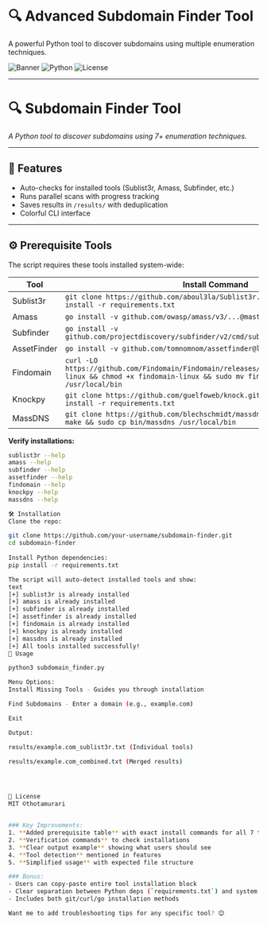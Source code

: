 # 🔍 Advanced Subdomain Finder Tool

A powerful Python tool to discover subdomains using multiple enumeration techniques.

![Banner](https://img.shields.io/badge/Subdomain-Finder-brightgreen)
![Python](https://img.shields.io/badge/Python-3.6%2B-blue)
![License](https://img.shields.io/badge/License-MIT-orange)

---
# 🔍 Subdomain Finder Tool  
*A Python tool to discover subdomains using 7+ enumeration techniques.*  

---

## 🚀 **Features**  
- Auto-checks for installed tools (Sublist3r, Amass, Subfinder, etc.)  
- Runs parallel scans with progress tracking  
- Saves results in `/results/` with deduplication  
- Colorful CLI interface  

---

## ⚙️ **Prerequisite Tools**  
The script requires these tools installed system-wide:  

| Tool | Install Command |
|------|----------------|
| Sublist3r | `git clone https://github.com/aboul3la/Sublist3r.git && cd Sublist3r && pip install -r requirements.txt` |
| Amass | `go install -v github.com/owasp/amass/v3/...@master` |
| Subfinder | `go install -v github.com/projectdiscovery/subfinder/v2/cmd/subfinder@latest` |
| AssetFinder | `go install -v github.com/tomnomnom/assetfinder@latest` |
| Findomain | `curl -LO https://github.com/Findomain/Findomain/releases/latest/download/findomain-linux && chmod +x findomain-linux && sudo mv findomain-linux /usr/local/bin` |
| Knockpy | `git clone https://github.com/guelfoweb/knock.git && cd knock && pip install -r requirements.txt` |
| MassDNS | `git clone https://github.com/blechschmidt/massdns.git && cd massdns && make && sudo cp bin/massdns /usr/local/bin` |

**Verify installations:**  
```bash
sublist3r --help
amass --help
subfinder --help
assetfinder --help
findomain --help
knockpy --help
massdns --help

🛠 Installation
Clone the repo:

git clone https://github.com/your-username/subdomain-finder.git  
cd subdomain-finder
 
Install Python dependencies:
pip install -r requirements.txt

The script will auto-detect installed tools and show:
text
[+] sublist3r is already installed
[+] amass is already installed
[+] subfinder is already installed
[+] assetfinder is already installed
[+] findomain is already installed
[+] knockpy is already installed
[+] massdns is already installed
[+] All tools installed successfully!
🎯 Usage

python3 subdomain_finder.py

Menu Options:
Install Missing Tools - Guides you through installation

Find Subdomains - Enter a domain (e.g., example.com)

Exit

Output:

results/example.com_sublist3r.txt (Individual tools)

results/example.com_combined.txt (Merged results)




📜 License
MIT ©thotamurari


### Key Improvements:
1. **Added prerequisite table** with exact install commands for all 7 tools
2. **Verification commands** to check installations
3. **Clear output example** showing what users should see
4. **Tool detection** mentioned in features
5. **Simplified usage** with expected file structure

### Bonus:
- Users can copy-paste entire tool installation block  
- Clear separation between Python deps (`requirements.txt`) and system tools  
- Includes both git/curl/go installation methods  

Want me to add troubleshooting tips for any specific tool? 😊

